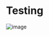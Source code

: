 # Testing

![image](https://github.com/ExperienceLovelace/ha-floorplan/assets/3549445/196cd771-7d29-4975-a741-0a5c8a76e095)
